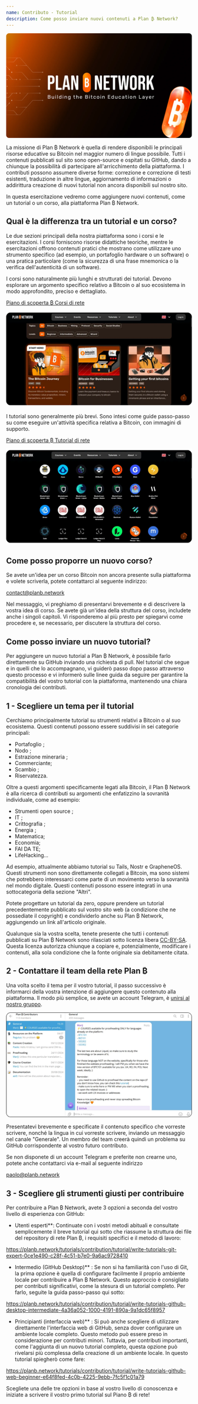 ```yaml
---
name: Contributo - Tutorial
description: Come posso inviare nuovi contenuti a Plan ₿ Network?
---
```

![cover](assets/cover.webp)

La missione di Plan ₿ Network è quella di rendere disponibili le principali risorse educative su Bitcoin nel maggior numero di lingue possibile. Tutti i contenuti pubblicati sul sito sono open-source e ospitati su GitHub, dando a chiunque la possibilità di partecipare all'arricchimento della piattaforma. I contributi possono assumere diverse forme: correzione e correzione di testi esistenti, traduzione in altre lingue, aggiornamento di informazioni o addirittura creazione di nuovi tutorial non ancora disponibili sul nostro sito.

In questa esercitazione vedremo come aggiungere nuovi contenuti, come un tutorial o un corso, alla piattaforma Plan ₿ Network.

## Qual è la differenza tra un tutorial e un corso?

Le due sezioni principali della nostra piattaforma sono i corsi e le esercitazioni. I corsi forniscono risorse didattiche teoriche, mentre le esercitazioni offrono contenuti pratici che mostrano come utilizzare uno strumento specifico (ad esempio, un portafoglio hardware o un software) o una pratica particolare (come la sicurezza di una frase mnemonica o la verifica dell'autenticità di un software).

I corsi sono naturalmente più lunghi e strutturati dei tutorial. Devono esplorare un argomento specifico relativo a Bitcoin o al suo ecosistema in modo approfondito, preciso e dettagliato.

[Piano di scoperta ₿ Corsi di rete](https://planb.network/courses)

![TUTO](assets/fr/37.webp)

I tutorial sono generalmente più brevi. Sono intesi come guide passo-passo su come eseguire un'attività specifica relativa a Bitcoin, con immagini di supporto.

[Piano di scoperta ₿ Tutorial di rete](https://planb.network/tutorials)

![TUTO](assets/fr/38.webp)

## Come posso proporre un nuovo corso?

Se avete un'idea per un corso Bitcoin non ancora presente sulla piattaforma e volete scriverla, potete contattarci al seguente indirizzo:

contact@planb.network

Nel messaggio, vi preghiamo di presentarvi brevemente e di descrivere la vostra idea di corso. Se avete già un'idea della struttura del corso, includete anche i singoli capitoli. Vi risponderemo al più presto per spiegarvi come procedere e, se necessario, per discutere la struttura del corso.

## Come posso inviare un nuovo tutorial?

Per aggiungere un nuovo tutorial a Plan ₿ Network, è possibile farlo direttamente su GitHub inviando una richiesta di pull. Nel tutorial che segue e in quelli che lo accompagnano, vi guiderò passo dopo passo attraverso questo processo e vi informerò sulle linee guida da seguire per garantire la compatibilità del vostro tutorial con la piattaforma, mantenendo una chiara cronologia dei contributi.

## 1 - Scegliere un tema per il tutorial

Cerchiamo principalmente tutorial su strumenti relativi a Bitcoin o al suo ecosistema. Questi contenuti possono essere suddivisi in sei categorie principali:


- Portafoglio ;
- Nodo ;
- Estrazione mineraria ;
- Commerciante;
- Scambio ;
- Riservatezza.

Oltre a questi argomenti specificamente legati alla Bitcoin, il Plan ₿ Network è alla ricerca di contributi su argomenti che enfatizzino la sovranità individuale, come ad esempio:


- Strumenti open source ;
- IT ;
- Crittografia ;
- Energia ;
- Matematica;
- Economia;
- FAI DA TE;
- LifeHacking...

Ad esempio, attualmente abbiamo tutorial su Tails, Nostr e GrapheneOS. Questi strumenti non sono direttamente collegati a Bitcoin, ma sono sistemi che potrebbero interessarci come parte di un movimento verso la sovranità nel mondo digitale. Questi contenuti possono essere integrati in una sottocategoria della sezione "Altri".

Potete progettare un tutorial da zero, oppure prendere un tutorial precedentemente pubblicato sul vostro sito web (a condizione che ne possediate il copyright) e condividerlo anche su Plan ₿ Network, aggiungendo un link all'articolo originale.

Qualunque sia la vostra scelta, tenete presente che tutti i contenuti pubblicati su Plan ₿ Network sono rilasciati sotto licenza libera [CC-BY-SA](https://creativecommons.org/licenses/by-sa/4.0/). Questa licenza autorizza chiunque a copiare e, potenzialmente, modificare i contenuti, alla sola condizione che la fonte originale sia debitamente citata.

## 2 - Contattare il team della rete Plan ₿

Una volta scelto il tema per il vostro tutorial, il passo successivo è informarci della vostra intenzione di aggiungere questo contenuto alla piattaforma. Il modo più semplice, se avete un account Telegram, è [unirsi al nostro gruppo](https://t.me/PlanBNetwork_ContentBuilder).

![TUTO](assets/fr/39.webp)

Presentatevi brevemente e specificate il contenuto specifico che vorreste scrivere, nonché la lingua in cui vorreste scrivere, inviando un messaggio nel canale "Generale". Un membro del team creerà quindi un problema su GitHub corrispondente al vostro futuro contributo.

Se non disponete di un account Telegram e preferite non crearne uno, potete anche contattarci via e-mail al seguente indirizzo

paolo@planb.network

## 3 - Scegliere gli strumenti giusti per contribuire

Per contribuire a Plan ₿ Network, avete 3 opzioni a seconda del vostro livello di esperienza con GitHub:


- Utenti esperti**: Continuate con i vostri metodi abituali e consultate semplicemente il breve tutorial qui sotto che riassume la struttura dei file del repository di rete Plan ₿, i requisiti specifici e il metodo di lavoro:

https://planb.network/tutorials/contribution/tutorial/write-tutorials-git-expert-0ce1e490-c28f-4c51-b7e0-9a6ac9728410

- Intermedio (GitHub Desktop)** : Se non si ha familiarità con l'uso di Git, la prima opzione è quella di configurare facilmente il proprio ambiente locale per contribuire a Plan ₿ Network. Questo approccio è consigliato per contributi significativi, come la stesura di un tutorial completo. Per farlo, seguite la guida passo-passo qui sotto:

https://planb.network/tutorials/contribution/tutorial/write-tutorials-github-desktop-intermediate-4a36a052-1000-4191-890a-9a1dc65f8957

- Principianti (interfaccia web)** : Si può anche scegliere di utilizzare direttamente l'interfaccia web di GitHub, senza dover configurare un ambiente locale completo. Questo metodo può essere preso in considerazione per contributi minori. Tuttavia, per contributi importanti, come l'aggiunta di un nuovo tutorial completo, questa opzione può rivelarsi più complessa della creazione di un ambiente locale. In questo tutorial spiegherò come fare:

https://planb.network/tutorials/contribution/tutorial/write-tutorials-github-web-beginner-e64f8fed-4c0b-4225-9ebb-7fc5f1c01a79

Scegliete una delle tre opzioni in base al vostro livello di conoscenza e iniziate a scrivere il vostro primo tutorial sul Piano ₿ di rete!
